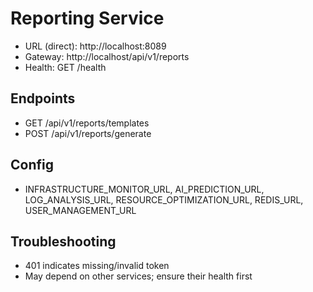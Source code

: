 # Reporting Service

- URL (direct): http://localhost:8089
- Gateway: http://localhost/api/v1/reports
- Health: GET /health

## Endpoints
- GET /api/v1/reports/templates
- POST /api/v1/reports/generate

## Config
- INFRASTRUCTURE_MONITOR_URL, AI_PREDICTION_URL, LOG_ANALYSIS_URL, RESOURCE_OPTIMIZATION_URL, REDIS_URL, USER_MANAGEMENT_URL

## Troubleshooting
- 401 indicates missing/invalid token
- May depend on other services; ensure their health first

